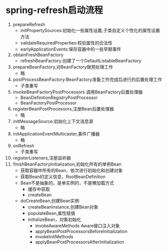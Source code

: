 # spring-refresh启动流程
1. prepareRefresh
    * initPropertySources:初始化一些属性设置,子类自定义个性化的属性设置方法
    * validateRequiredProperties:校验属性的合法性
    * earlyApplicationEvents:保存容器中的一些早期事件
2. obtainFreshBeanFactory
    * refreshBeanFactory:创建了一个DefaultListableBeanFactory
3. prepareBeanFactory,对BeanFactory做预处理工作
    * 略
4. postProcessBeanFactory:BeanFactory准备工作完成后进行的后置处理工作
    * 子类重写
5. invokeBeanFactoryPostProcessors 调用BeanFactory后置处理器
    * BeanDefinitionRegistryPostProcessor
    * BeanFactoryPostProcessor
6. registerBeanPostProcessors,注册Bean后置处理器
    * 略
7. initMessageSource:初始化上下文消息源
    * 略
8. initApplicationEventMulticaster,事件广播器
    * 略
9. onRefresh
    * 子类重写
10. registerListeners,注册监听器
11. finishBeanFactoryInitialization,初始化所有的单例Bean
    * 获取容器中所有的Bean，依次进行初始化和创建对象
    * 获取Bean的定义信息，RootBeanDefinition
    * Bean不是抽象的，是单实例的，不是懒加载方式
        * 缓存中获取
        * createBean
    * doCreateBean,创建Bean实例
        * createBeanInstance,创建Bean对象
        * populateBean,属性赋值
        * initializeBean，对象初始化
            * invokeAwareMethods Aware接口注入对象
            * applyBeanPostProcessorsBeforeInitialization
            * invokeInitMethods
            * applyBeanPostProcessorsAfterInitialization
